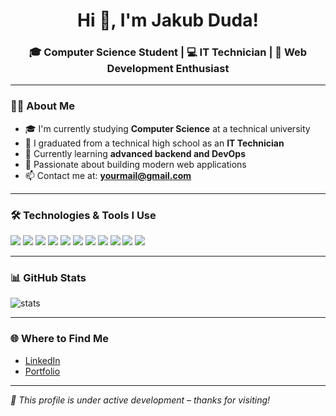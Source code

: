 <h1 align="center">Hi 👋, I'm Jakub Duda!</h1>
<h3 align="center">🎓 Computer Science Student | 💻 IT Technician | 🔧 Web Development Enthusiast</h3>

---

### 🧑‍💻 About Me

- 🎓 I'm currently studying **Computer Science** at a technical university  
- 🧰 I graduated from a technical high school as an **IT Technician**  
- 🌱 Currently learning **advanced backend and DevOps**  
- 🚀 Passionate about building modern web applications  
- 📫 Contact me at: **yourmail@gmail.com**

---

### 🛠 Technologies & Tools I Use

<p align="left">
  <img src="https://img.shields.io/badge/TypeScript-3178C6?style=for-the-badge&logo=typescript&logoColor=white" />
  <img src="https://img.shields.io/badge/JavaScript-F7DF1E?style=for-the-badge&logo=javascript&logoColor=black" />
  <img src="https://img.shields.io/badge/React-61DAFB?style=for-the-badge&logo=react&logoColor=black" />
  <img src="https://img.shields.io/badge/Node.js-339933?style=for-the-badge&logo=nodedotjs&logoColor=white" />
  <img src="https://img.shields.io/badge/Stripe-635BFF?style=for-the-badge&logo=stripe&logoColor=white" />
  <img src="https://img.shields.io/badge/MongoDB-47A248?style=for-the-badge&logo=mongodb&logoColor=white" />
  <img src="https://img.shields.io/badge/Webpack-8DD6F9?style=for-the-badge&logo=webpack&logoColor=black" />
  <img src="https://img.shields.io/badge/Parcel-FAAD00?style=for-the-badge&logo=parcel&logoColor=black" />
  <img src="https://img.shields.io/badge/Tailwind_CSS-06B6D4?style=for-the-badge&logo=tailwind-css&logoColor=white" />
  <img src="https://img.shields.io/badge/CSS3-1572B6?style=for-the-badge&logo=css3&logoColor=white" />
  <img src="https://img.shields.io/badge/HTML5-E34F26?style=for-the-badge&logo=html5&logoColor=white" />
</p>

---

### 📊 GitHub Stats

<p align="left">
  <img src="https://github-readme-stats.vercel.app/api?username=your-github-username&show_icons=true&theme=radical" alt="stats" />
</p>

---

### 🌐 Where to Find Me

- [LinkedIn](https://www.linkedin.com/in/jakub-duda-9b272b33a/)  
- [Portfolio](https://szczupak.dev/)

---

_📁 This profile is under active development – thanks for visiting!_
